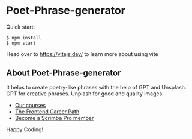 # Poet-Phrase-generator

Quick start:

```
$ npm install
$ npm start
````

Head over to https://vitejs.dev/ to learn more about using vite
## About Poet-Phrase-generator

It helps to create poetry-like phrases with the help of GPT and Unsplash.
GPT for creative phrases.
Unplash for good and quality images.

- [Our courses](https://scrimba.com/allcourses)
- [The Frontend Career Path](https://scrimba.com/learn/frontend)
- [Become a Scrimba Pro member](https://scrimba.com/pricing)

Happy Coding!
